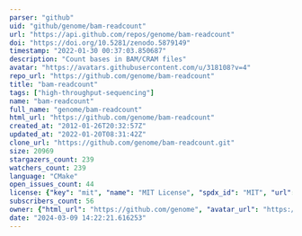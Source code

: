 ```yaml
---
parser: "github"
uid: "github/genome/bam-readcount"
url: "https://api.github.com/repos/genome/bam-readcount"
doi: "https://doi.org/10.5281/zenodo.5879149"
timestamp: "2022-01-30 00:37:03.850687"
description: "Count bases in BAM/CRAM files"
avatar: "https://avatars.githubusercontent.com/u/318108?v=4"
repo_url: "https://github.com/genome/bam-readcount"
title: "bam‑readcount"
tags: ["high-throughput-sequencing"]
name: "bam-readcount"
full_name: "genome/bam-readcount"
html_url: "https://github.com/genome/bam-readcount"
created_at: "2012-01-26T20:32:57Z"
updated_at: "2022-01-20T08:31:42Z"
clone_url: "https://github.com/genome/bam-readcount.git"
size: 20969
stargazers_count: 239
watchers_count: 239
language: "CMake"
open_issues_count: 44
license: {"key": "mit", "name": "MIT License", "spdx_id": "MIT", "url": "https://api.github.com/licenses/mit", "node_id": "MDc6TGljZW5zZTEz"}
subscribers_count: 56
owner: {"html_url": "https://github.com/genome", "avatar_url": "https://avatars.githubusercontent.com/u/318108?v=4", "login": "genome", "type": "Organization"}
date: "2024-03-09 14:22:21.616253"
---
```

